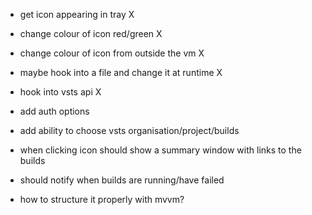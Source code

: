 - get icon appearing in tray X
- change colour of icon red/green X
- change colour of icon from outside the vm X
- maybe hook into a file and change it at runtime X
- hook into vsts api X

- add auth options
- add ability to choose vsts organisation/project/builds
- when clicking icon should show a summary window with links to the builds
- should notify when builds are running/have failed
- how to structure it properly with mvvm?
